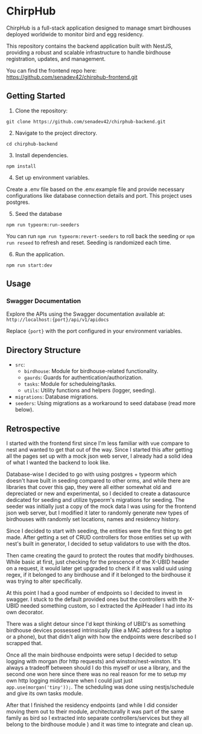 # ChirpHub

ChirpHub is a full-stack application designed to manage smart birdhouses deployed worldwide to monitor bird and egg residency. 

This repository contains the backend application built with NestJS, providing a robust and scalable infrastructure to handle birdhouse registration, updates, and management.

You can find the frontend repo here: https://github.com/senadev42/chirphub-frontend.git


## Getting Started

1. Clone the repository:

```shell
git clone https://github.com/senadev42/chirphub-backend.git
```

2. Navigate to the project directory.

```shell
cd chirphub-backend
```

3. Install dependencies.

```shell
npm install
```

4. Set up environment variables.

Create a .env file based on the .env.example file and provide necessary configurations like database connection details and port. This project uses postgres.

5. Seed the database

```
npm run typeorm:run-seeders
```

You can run `npm run typeorm:revert-seeders` to roll back the seeding or `npm run reseed` to refresh and reset. Seeding is randomized each time.

6. Run the application.

```shell
npm run start:dev
```


## Usage

### Swagger Documentation

Explore the APIs using the Swagger documentation available at: `http://localhost:{port}/api/v1/apidocs`

Replace `{port}` with the port configured in your environment variables.

## Directory Structure

- `src`:
  - `birdhouse`: Module for birdhouse-related functionality.
  - `gaurds`: Guards for authentication/authorization.
  - `tasks`: Module for scheduleing/tasks.
  - `utils`: Utility functions and helpers (logger, seeding).
- `migrations`: Database migrations.
- `seeders`: Using migrations as a workaround to seed database (read more below).

## Retrospective

I started with the frontend first since I'm less familiar with vue compare to nest and wanted to get that out of the way. Since I started this after getting all the pages set up with a mock json web server, I already had a solid idea of what I wanted the backend to look like.

Database-wise I decided to go with using postgres + typeorm which doesn't have built in seeding compared to other orms, and while there are libraries that cover this gap, they were all either somewhat old and depreciated or new and experimental, so I decided to create a datasource dedicated for seeding and utilize typeorm's migrations for seeding. The seeder was initially just a copy of the mock data I was using for the frontend json web server, but I modified it later to randomly generate new types of birdhouses with randomly set locations, names and residency history.

Since I decided to start with seeding, the entities were the first thing to get made. After getting a set of CRUD controllers for those entities set up with nest's built in generator, I decided to setup validators to use with the dtos. 

Then came creating the gaurd to protect the routes that modify birdhouses. While basic at first, just checking for the prescence of the X-UBID header on a request, it would later get upgraded to check if it was valid uuid using regex, if it belonged to any birdhouse and if it belonged to the birdhouse it was trying to alter specifically.

At this point I had a good number of endpoints so I decided to invest in swagger. I stuck to the default provided ones but the controllers with the X-UBID needed something custom, so I extracted the ApiHeader I had into its own decorator.

There was a slight detour since I'd kept thinking of UBID's as something birdhouse devices possessed intrinsically (like a MAC address for a laptop or a phone), but that didn't align with how the endpoints were described so I scrapped that. 

Once all the main birdhouse endpoints were setup I decided to setup logging with morgan (for http requests) and winston/nest-winston. It's always a tradeoff between should I do this myself or use a library, and the second one won here since there was no real reason for me to setup my own http logging middleware when I could just just ```app.use(morgan('tiny'));```. The scheduling was done using nestjs/schedule and give its own tasks module.

After that I finished the residency endpoints (and while I did consider moving them out to their module, architecturally it was part of the same family as bird so I extracted into separate controllers/services but they all belong to the birdhouse module ) and it was time to integrate and clean up.


